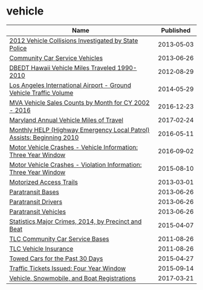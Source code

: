 # vehicle

Name | Published
---- | ---------
[2012 Vehicle Collisions Investigated by State Police](../datasets/pdvh-tf2u.md) | 2013&#x2011;05&#x2011;03
[Community Car Service Vehicles](../datasets/scwj-eyn6.md) | 2013&#x2011;06&#x2011;26
[DBEDT Hawaii Vehicle Miles Traveled 1990-2010](../datasets/894w-927z.md) | 2012&#x2011;08&#x2011;29
[Los Angeles International Airport - Ground Vehicle Traffic Volume](../datasets/9uit-a3wp.md) | 2014&#x2011;05&#x2011;29
[MVA Vehicle Sales Counts by Month for CY 2002 - 2016](../datasets/un65-7ipd.md) | 2016&#x2011;12&#x2011;23
[Maryland Annual Vehicle Miles of Travel](../datasets/exua-btti.md) | 2017&#x2011;02&#x2011;24
[Monthly HELP (Highway Emergency Local Patrol) Assists: Beginning 2010](../datasets/f923-iscf.md) | 2016&#x2011;05&#x2011;11
[Motor Vehicle Crashes - Vehicle Information: Three Year Window](../datasets/xe9x-a24f.md) | 2016&#x2011;09&#x2011;02
[Motor Vehicle Crashes - Violation Information: Three Year Window](../datasets/abfj-y7uq.md) | 2015&#x2011;08&#x2011;10
[Motorized Access Trails](../datasets/qugt-5hi9.md) | 2013&#x2011;03&#x2011;01
[Paratransit Bases](../datasets/r247-45ub.md) | 2013&#x2011;06&#x2011;26
[Paratransit Drivers](../datasets/8bqd-u9ta.md) | 2013&#x2011;06&#x2011;26
[Paratransit Vehicles](../datasets/v39y-4v3t.md) | 2013&#x2011;06&#x2011;26
[Statistics,Major Crimes, 2014, by Precinct and Beat](../datasets/88ys-gyb4.md) | 2015&#x2011;04&#x2011;07
[TLC Community Car Service Bases](../datasets/nadh-kjkc.md) | 2011&#x2011;08&#x2011;26
[TLC Vehicle Insurance](../datasets/cw8b-zbc3.md) | 2011&#x2011;08&#x2011;26
[Towed Cars for the Past 30 Days](../datasets/hefc-wgp8.md) | 2015&#x2011;04&#x2011;27
[Traffic Tickets Issued: Four Year Window](../datasets/q4hy-kbtf.md) | 2015&#x2011;09&#x2011;14
[Vehicle, Snowmobile, and Boat Registrations](../datasets/w4pv-hbkt.md) | 2017&#x2011;03&#x2011;21


